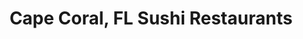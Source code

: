 ---
layout: city
title: Cape Coral, FL Sushi Restaurants
permalink: /florida/cape-coral/
stateAbbr: FL
stateName: Florida
cityName: Cape Coral

---